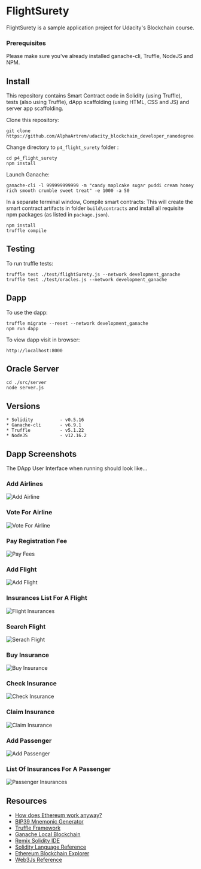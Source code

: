 # FlightSurety

FlightSurety is a sample application project for Udacity's Blockchain course.

### Prerequisites

Please make sure you've already installed ganache-cli, Truffle, NodeJS and NPM.


## Install

This repository contains Smart Contract code in Solidity (using Truffle), tests (also using Truffle), dApp scaffolding (using HTML, CSS and JS) and server app scaffolding.

Clone this repository:

```
git clone https://github.com/AlphaArtrem/udacity_blockchain_developer_nanodegree.git
```

Change directory to ```p4_flight_surety``` folder :

```
cd p4_flight_surety
npm install
```


Launch Ganache:

```
ganache-cli -l 999999999999 -m "candy maplcake sugar puddi cream honey rich smooth crumble sweet treat" -e 1000 -a 50
```

In a separate terminal window, Compile smart contracts:
This will create the smart contract artifacts in folder ```build\contracts``` and install all requisite npm packages (as listed in ```package.json```).

```
npm install
truffle compile
```


## Testing

To run truffle tests:

```
truffle test ./test/flightSurety.js --network development_ganache
truffle test ./test/oracles.js --network development_ganache
```

## Dapp

To use the dapp:

```
truffle migrate --reset --network development_ganache
npm run dapp
```

To view dapp visit in browser:

```
http://localhost:8000
```


## Oracle Server

```
cd ./src/server
node server.js
```

## Versions

```
* Solidity          - v0.5.16
* Ganache-cli       - v6.9.1
* Truffle           - v5.1.22
* NodeJS            - v12.16.2
```

## Dapp Screenshots

The DApp User Interface when running should look like...

### Add Airlines

![Add Airline](img/airline_register.png)

### Vote For Airline

![Vote For Airline](img/airline_vote.png)

### Pay Registration Fee

![Pay Fees](img/airline_pay.png)

### Add Flight

![Add Flight](img/flight_add.png)

### Insurances List For A Flight

![Flight Insurances](img/flight_insurances.png)

### Search Flight

![Serach Flight](img/flight_search.png)

### Buy Insurance

![Buy Insurance](img/insurance_bought.png)

### Check Insurance

![Check Insurance](img/insurance_check.png)

### Claim Insurance

![Claim Insurance](img/insurance_claim.png)

### Add Passenger

![Add Passenger](img/passenger_add.png)

### List Of Insurances For A Passenger

![Passenger Insurances](img/passengers_insurances.png)

## Resources

* [How does Ethereum work anyway?](https://medium.com/@preethikasireddy/how-does-ethereum-work-anyway-22d1df506369)
* [BIP39 Mnemonic Generator](https://iancoleman.io/bip39/)
* [Truffle Framework](http://truffleframework.com/)
* [Ganache Local Blockchain](http://truffleframework.com/ganache/)
* [Remix Solidity IDE](https://remix.ethereum.org/)
* [Solidity Language Reference](http://solidity.readthedocs.io/en/v0.4.24/)
* [Ethereum Blockchain Explorer](https://etherscan.io/)
* [Web3Js Reference](https://github.com/ethereum/wiki/wiki/JavaScript-API)
